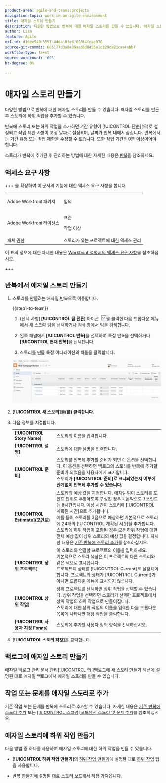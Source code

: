 ```yaml
---
product-area: agile-and-teams;projects
navigation-topic: work-in-an-agile-environment
title: 애자일 스토리 만들기
description: 다양한 방법으로 반복에 대한 애자일 스토리를 만들 수 있습니다. 애자일 스토리를 만든 후 스토리에 하위 작업을 추가할 수 있습니다.
author: Lisa
feature: Agile
exl-id: d16ee940-3551-44da-8fe6-093f4fcac070
source-git-commit: 685177d3a8485aa60d8455e1c329de21cea4abb7
workflow-type: tm+mt
source-wordcount: '695'
ht-degree: 0%

---
```


# 애자일 스토리 만들기

다양한 방법으로 반복에 대한 애자일 스토리를 만들 수 있습니다. 애자일 스토리를 만든 후 스토리에 하위 작업을 추가할 수 있습니다.

반복에 스토리 또는 하위 작업을 추가하면 기간 유형이 [!UICONTROL 단순]&#x200B;(으)로 설정되고 작업 제한 사항이 고정 날짜로 설정되며, 날짜가 반복 내에서 잠깁니다. 반복에서는 기간 유형 또는 작업 제한을 수정할 수 없습니다. 또한 작업 기간은 0분 이상이어야 합니다.

스토리가 반복에 추가된 후 관리하는 방법에 대한 자세한 내용은 [반복](../../agile/use-scrum-in-an-agile-team/iterations/iterations.md)을 참조하세요.

## 액세스 요구 사항

+++ 을 확장하여 이 문서의 기능에 대한 액세스 요구 사항을 봅니다.

<table style="table-layout:auto"> 
 <col> 
 </col> 
 <col> 
 </col> 
 <tbody> 
  <tr> 
   <td role="rowheader">Adobe Workfront 패키지</td> 
   <td> <p>임의</p> </td> 
  </tr> 
  <tr> 
   <td role="rowheader">Adobe Workfront 라이선스</td> 
   <td> <p>표준</p> 
   <p>작업 이상</p> </td> 
  </tr>
  <tr> 
   <td role="rowheader">개체 권한</td> 
   <td>스토리가 있는 프로젝트에 대한 액세스 관리 </td> 
  </tr> 
 </tbody> 
</table>

이 표의 정보에 대한 자세한 내용은 [Workfront 설명서의 액세스 요구 사항](/help/quicksilver/administration-and-setup/add-users/access-levels-and-object-permissions/access-level-requirements-in-documentation.md)을 참조하십시오.

+++

## 반복에서 애자일 스토리 만들기

1. 스토리를 만들려는 애자일 반복으로 이동합니다.

   {{step1-to-team}}

   1. (선택 사항) **[!UICONTROL 팀 전환]** 아이콘 ![팀 전환 아이콘](assets/switch-team-icon.png)을 클릭한 다음 드롭다운 메뉴에서 새 스크럼 팀을 선택하거나 검색 창에서 팀을 검색합니다.

   1. 왼쪽 패널에서 **[!UICONTROL 반복]**&#x200B;을 선택하여 특정 반복을 선택하거나 **[!UICONTROL 현재 반복]**&#x200B;을 선택합니다.
   1. 스토리를 만들 특정 이터레이션의 이름을 클릭합니다.

   ![반복에 새 스토리 추가](assets/iteration-stories-list.png)

1. **[!UICONTROL 새 스토리]을(를) 클릭합니다.**
1. 다음 정보를 지정합니다.

   <table style="table-layout:auto">
    <col>
    <col>
    <tbody>
     <tr>
      <td role="rowheader"><strong>[!UICONTROL Story Name]</strong></td>
      <td>스토리의 이름을 입력합니다.</td>
     </tr>
     <tr>
      <td role="rowheader"><strong>[!UICONTROL 설명]</strong></td>
      <td>스토리에 대한 설명을 입력합니다.</td>
     </tr>
     <tr>
      <td role="rowheader"><strong>[!UICONTROL 준비]</strong></td>
      <td>스토리를 반복에 추가할 준비가 되면 이 옵션을 선택합니다. 이 옵션을 선택하면 백로그의 스토리를 반복에 추가할 준비가 되었음을 사용자에게 표시합니다.<br>스토리가 <strong>[!UICONTROL 준비]로 표시되었는지 여부에 관계없이 반복에 추가할 수 있습니다.</strong></td>
     </tr>
     <tr>
      <td role="rowheader"><strong>[!UICONTROL Estimate](포인트)</strong></td>
      <td>스토리의 예상 값을 지정합니다. 애자일 팀이 스토리를 포인트 단위로 추정하도록 구성된 경우 기본적으로 1포인트는 8시간입니다. 예상 시간이 스토리에 [!UICONTROL 계획된 시간]으로 추가됩니다.<br>예를 들어 스토리를 3점으로 예상하면 기본적으로 스토리에 24개의 [!UICONTROL 계획된 시간]을 추가합니다.<br>스토리에 하위 작업이 포함된 경우 모든 하위 작업에 대한 전체 예상 값이 상위 스토리의 예상 값을 결정합니다. 자세한 내용은 <a href="../../agile/use-scrum-in-an-agile-team/iterations/add-stories-to-existing-iteration.md" class="MCXref xref">기존 반복에 스토리 추가</a>를 참조하십시오.</td>
     </tr>
     <tr>
      <td role="rowheader"><strong>[!UICONTROL 상위 프로젝트]</strong></td>
      <td>이 스토리와 연결할 프로젝트의 이름을 입력하세요.<br>기본적으로 스토리 색상은 이 프로젝트의 다른 스토리와 같은 색으로 표시됩니다.<br>프로젝트의 상태를 [!UICONTROL Current]로 설정해야 합니다. 프로젝트의 상태가 [!UICONTROL Current]가 아니면 드롭다운 메뉴에 표시되지 않습니다.</td>
     </tr>
     <tr>
      <td role="rowheader"><strong>[!UICONTROL 상위 작업]</strong></td>
      <td>상위 프로젝트를 선택하면 상위 작업을 선택할 수 있습니다. 상위 작업을 선택하면 스토리가 선택한 프로젝트에서 상위 작업의 하위 작업으로 만들어집니다.<br>스토리에 대한 상위 작업의 이름을 입력한 다음 드롭다운 목록에 나타나면 해당 작업을 클릭합니다.</td>
     </tr>
     <tr>
      <td role="rowheader"><strong>[!UICONTROL 사용자 지정 Forms]</strong></td>
      <td>스토리에 추가할 사용자 정의 양식을 선택하십시오.</td>
     </tr>
    </tbody>
   </table>

1. **[!UICONTROL 스토리 저장]**&#x200B;을 클릭합니다.

## 백로그에 애자일 스토리 만들기

애자일 백로그 관리[ 문서 ](../../agile/work-in-an-agile-environment/manage-the-agile-backlog.md#creating-new-stories)관리[[!UICONTROL 의 ]백로그에 새 스토리 만들기](../../agile/work-in-an-agile-environment/manage-the-agile-backlog.md) 섹션에 설명된 대로 애자일 백로그에서 애자일 스토리를 만들 수 있습니다.

## 작업 또는 문제를 애자일 스토리로 추가

기존 작업 또는 문제를 반복에 스토리로 추가할 수 있습니다. 자세한 내용은 [기존 반복에 스토리 추가](../../agile/use-scrum-in-an-agile-team/iterations/add-stories-to-existing-iteration.md) 또는 [[!UICONTROL 스크럼] 보드에서 스토리 및 문제 추가](../../agile/use-scrum-in-an-agile-team/scrum-board/add-story-from-scrum-board.md)를 참조하십시오.

## 애자일 스토리에 하위 작업 만들기

다음 방법 중 하나를 사용하여 애자일 스토리에 대한 하위 작업을 만들 수 있습니다.

* **[!UICONTROL 하위 작업 만들기]**&#x200B;의 [하위 작업 만들기](../../manage-work/tasks/create-tasks/create-subtasks.md#creating-subtasks)에 설명된 대로 [하위 작업](../../manage-work/tasks/create-tasks/create-subtasks.md) 탭을 사용합니다.

* [반복 만들기](../../agile/use-scrum-in-an-agile-team/iterations/create-an-iteration.md)에 설명된 대로 스토리 보드에서 직접 가져옵니다.
